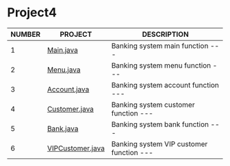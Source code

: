 # Project4
| NUMBER | PROJECT | DESCRIPTION |
|--------|---------|-------------|
|   1    |[Main.java]() |Banking system main function ---|
|   2   |[Menu.java]() |Banking system menu function ---|
|   3   |[Account.java](https://github.com/Hosman2/Project4/blob/master/src/Account.java) |Banking system account function ---|
|   4   |[Customer.java]() |Banking system customer function ---|
|   5   |[Bank.java]() |Banking system bank function ---|
|   6   |[VIPCustomer.java]() |Banking system VIP customer function ---|
